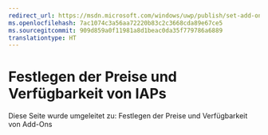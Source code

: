```yaml
---
redirect_url: https://msdn.microsoft.com/windows/uwp/publish/set-add-on-pricing-and-availability
ms.openlocfilehash: 7ac1074c3a56aa72220b83c2c3668cda89e67ce5
ms.sourcegitcommit: 909d859a0f11981a8d1beac0da35f779786a6889
translationtype: HT
---
```

# <a name="set-iap-pricing-and-availability"></a>Festlegen der Preise und Verfügbarkeit von IAPs

Diese Seite wurde umgeleitet zu: Festlegen der Preise und Verfügbarkeit von Add-Ons